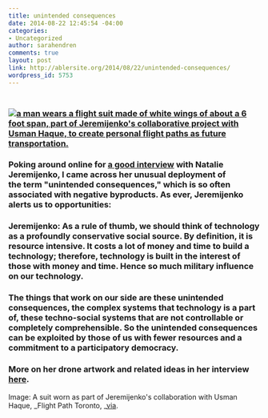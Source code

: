 ```yaml
---
title: unintended consequences
date: 2014-08-22 12:45:54 -04:00
categories:
- Uncategorized
author: sarahendren
comments: true
layout: post
link: http://ablersite.org/2014/08/22/unintended-consequences/
wordpress_id: 5753
---
```


###  [![a man wears a flight suit made of white wings of about a 6 foot span, part of Jeremijenko's collaborative project with Usman Haque, to create personal flight paths as future transportation.](http://ablersite.files.wordpress.com/2014/08/flightpath_aaron_lynett.jpg)](https://ablersite.files.wordpress.com/2014/08/flightpath_aaron_lynett.jpg)

### Poking around online for [a good interview](http://dronecenter.bard.edu/interview-natalie-jeremijenko/) with Natalie Jeremijenko, I came across her unusual deployment of the term "unintended consequences," which is so often associated with negative byproducts. As ever, Jeremijenko alerts us to opportunities:

### **Jeremijenko:** As a rule of thumb, we should think of technology as a profoundly conservative social source. By definition, it is resource intensive. It costs a lot of money and time to build a technology; therefore, technology is built in the interest of those with money and time. Hence so much military influence on our technology.

### The things that work on our side are these unintended consequences, the complex systems that technology is a part of, these techno-social systems that are not controllable or completely comprehensible. So the unintended consequences can be exploited by those of us with fewer resources and a commitment to a participatory democracy.

### More on her drone artwork and related ideas in her interview [here](http://dronecenter.bard.edu/interview-natalie-jeremijenko/).

Image: A suit worn as part of Jeremijenko's collaboration with Usman Haque, _Flight Path Toronto, _[via](http://neditpasmoncoeur.blogspot.com/2011/09/flightpath-nuit-blanche-q-with-usman.html).

